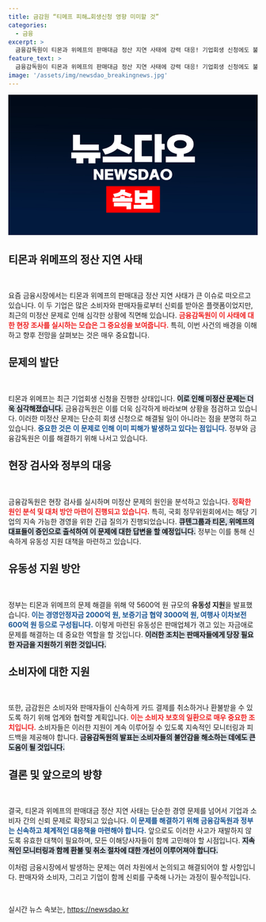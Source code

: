 ```yaml
---
title: 금감원 “티메프 피해…회생신청 영향 미미할 것”
categories:
  - 금융
excerpt: >
  금융감독원이 티몬과 위메프의 판매대금 정산 지연 사태에 강력 대응! 기업회생 신청에도 불구, 2100억 원 미정산 대금 문제는 여전히 해소되지 않아. 긴급 현안 질의와 유동성 지원 계획이 주목받고 있다.
feature_text: >
  금융감독원이 티몬과 위메프의 판매대금 정산 지연 사태에 강력 대응! 기업회생 신청에도 불구, 2100억 원 미정산 대금 문제는 여전히 해소되지 않아. 긴급 현안 질의와 유동성 지원 계획이 주목받고 있다.
image: '/assets/img/newsdao_breakingnews.jpg'
---
```


<p><img src="/assets/img/newsdao_breakingnews.jpg" alt="flaretime 속보" /></p>

<h2 data-ke-size="size26">티몬과 위메프의 정산 지연 사태</h2>

<p data-ke-size="size16">&nbsp;</p>

<p>요즘 금융시장에서는 티몬과 위메프의 판매대금 정산 지연 사태가 큰 이슈로 떠오르고 있습니다. 이 두 기업은 많은 소비자와 판매자들로부터 신뢰를 받아온 플랫폼이었지만, 최근의 미정산 문제로 인해 심각한 상황에 직면해 있습니다. <b><span style="color: #ee2323;">금융감독원이 이 사태에 대한 현장 조사를 실시하는 모습은 그 중요성을 보여줍니다.</span></b> 특히, 이번 사건의 배경을 이해하고 향후 전망을 살펴보는 것은 매우 중요합니다. </p>

<h2 data-ke-size="size26">문제의 발단</h2>

<p data-ke-size="size16">&nbsp;</p>

<p>티몬과 위메프는 최근 기업회생 신청을 진행한 상태입니다. <b><span style="background-color: #21538527;">이로 인해 미정산 문제는 더욱 심각해졌습니다.</span></b> 금융감독원은 이를 더욱 심각하게 바라보며 상황을 점검하고 있습니다. 이러한 미정산 문제는 단순히 회생 신청으로 해결될 일이 아니라는 점을 분명히 하고 있습니다. <b><span style="color: #1a5490;">중요한 것은 이 문제로 인해 이미 피해가 발생하고 있다는 점입니다.</span></b> 정부와 금융감독원은 이를 해결하기 위해 나서고 있습니다.</p>

<h2 data-ke-size="size26">현장 검사와 정부의 대응</h2>

<p data-ke-size="size16">&nbsp;</p>

<p>금융감독원은 현장 검사를 실시하며 미정산 문제의 원인을 분석하고 있습니다. <b><span style="color: #ee2323;">정확한 원인 분석 및 대처 방안 마련이 진행되고 있습니다.</span></b> 특히, 국회 정무위원회에서는 해당 기업의 지속 가능한 경영을 위한 긴급 질의가 진행되었습니다. <b><span style="background-color: #21538527;">큐텐그룹과 티몬, 위메프의 대표들이 증인으로 출석하여 이 문제에 대한 답변을 할 예정입니다.</span></b> 정부는 이를 통해 신속하게 유동성 지원 대책을 마련하고 있습니다.</p>

<h2 data-ke-size="size26">유동성 지원 방안</h2>

<p data-ke-size="size16">&nbsp;</p>

<p>정부는 티몬과 위메프의 문제 해결을 위해 약 5600억 원 규모의 <b>유동성 지원</b>을 발표했습니다. <b><span style="color: #1a5490;">이는 경영안정자금 2000억 원, 보증기금 협약 3000억 원, 여행사 이차보전 600억 원 등으로 구성됩니다.</span></b> 이렇게 마련된 유동성은 판매업체가 겪고 있는 자금애로 문제를 해결하는 데 중요한 역할을 할 것입니다. <b><span style="background-color: #21538527;">이러한 조치는 판매자들에게 당장 필요한 자금을 지원하기 위한 것입니다.</span></b></p>

<h2 data-ke-size="size26">소비자에 대한 지원</h2>

<p data-ke-size="size16">&nbsp;</p>

<p>또한, 금감원은 소비자와 판매자들이 신속하게 카드 결제를 취소하거나 환불받을 수 있도록 하기 위해 업계와 협력할 계획입니다. <b><span style="color: #ee2323;">이는 소비자 보호의 일환으로 매우 중요한 조치입니다.</span></b> 소비자들은 이러한 지원이 계속 이루어질 수 있도록 지속적인 모니터링과 피드백을 제공해야 합니다. <b><span style="background-color: #21538527;">금융감독원의 발표는 소비자들의 불안감을 해소하는 데에도 큰 도움이 될 것입니다.</span></b></p>

<h2 data-ke-size="size26">결론 및 앞으로의 방향</h2>

<p data-ke-size="size16">&nbsp;</p>

<p>결국, 티몬과 위메프의 판매대금 정산 지연 사태는 단순한 경영 문제를 넘어서 기업과 소비자 간의 신뢰 문제로 확장되고 있습니다. <b><span style="color: #1a5490;">이 문제를 해결하기 위해 금융감독원과 정부는 신속하고 체계적인 대응책을 마련해야 합니다.</span></b> 앞으로도 이러한 사고가 재발하지 않도록 유효한 대책이 필요하며, 모든 이해당사자들이 함께 고민해야 할 시점입니다. <b><span style="background-color: #21538527;">지속적인 모니터링과 함께 환불 및 취소 절차에 대한 개선이 이루어져야 합니다.</span></b></p>

<p>이처럼 금융시장에서 발생하는 문제는 여러 차원에서 논의되고 해결되어야 할 사항입니다. 판매자와 소비자, 그리고 기업이 함께 신뢰를 구축해 나가는 과정이 필수적입니다. <p data-ke-size="size16">&nbsp;</p></p>
실시간 뉴스 속보는, <a href="https://newsdao.kr" rel="dofollow">https://newsdao.kr</a>


